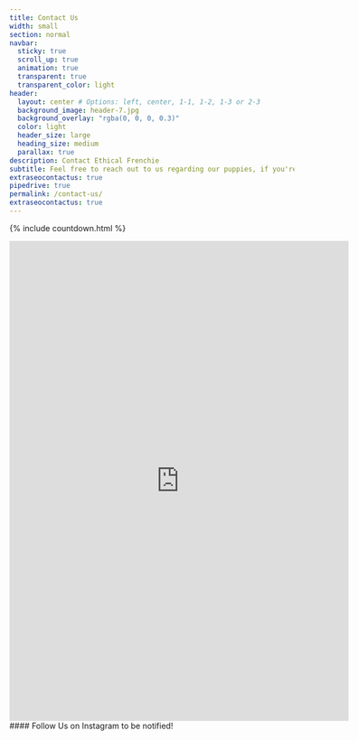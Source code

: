 ```yaml
---
title: Contact Us
width: small
section: normal
navbar:
  sticky: true
  scroll_up: true
  animation: true
  transparent: true
  transparent_color: light
header:
  layout: center # Options: left, center, 1-1, 1-2, 1-3 or 2-3
  background_image: header-7.jpg
  background_overlay: "rgba(0, 0, 0, 0.3)"
  color: light
  header_size: large
  heading_size: medium
  parallax: true
description: Contact Ethical Frenchie
subtitle: Feel free to reach out to us regarding our puppies, if you're only now, use the chat!
extraseocontactus: true
pipedrive: true
permalink: /contact-us/
extraseocontactus: true
---
```


{% include countdown.html %}
<iframe width="600" height="850" src="https://portal.ethicalfrenchie.com/forms/wtl/652b9ea9248e0ab4cb638e06c9e95542" frameborder="0" allowfullscreen></iframe>
#### Follow Us on Instagram to be notified!

